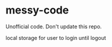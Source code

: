 # messy-code
Unofficial code. Don't update this repo.


local storage for user to login until logout